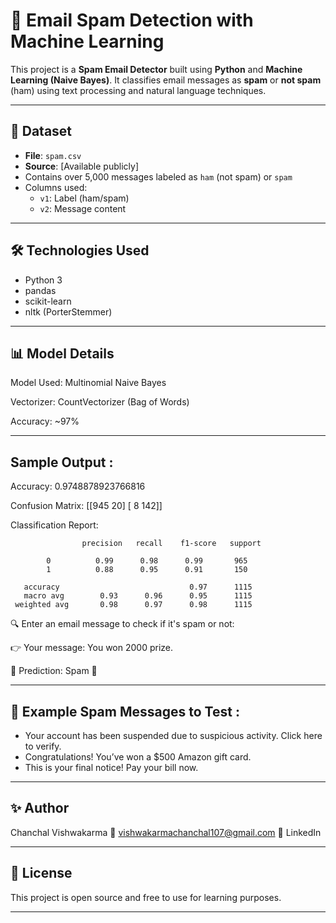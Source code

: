 # 📧 Email Spam Detection with Machine Learning

This project is a **Spam Email Detector** built using **Python** and **Machine Learning (Naive Bayes)**. It classifies email messages as **spam** or **not spam** (ham) using text processing and natural language techniques.

---

## 📂 Dataset
- **File**: `spam.csv`
- **Source**: [Available publicly]
- Contains over 5,000 messages labeled as `ham` (not spam) or `spam`
- Columns used:
  - `v1`: Label (ham/spam)
  - `v2`: Message content

---

## 🛠️ Technologies Used
- Python 3
- pandas
- scikit-learn
- nltk (PorterStemmer)

---

## 📊 Model Details
 Model Used: Multinomial Naive Bayes

 Vectorizer: CountVectorizer (Bag of Words)

 Accuracy: ~97%

---

## Sample Output :
Accuracy: 0.9748878923766816

Confusion Matrix:
 [[945  20]
 [  8 142]]

Classification Report:

                    precision   recall    f1-score   support

            0          0.99      0.98      0.99       965
            1          0.88      0.95      0.91       150

       accuracy                             0.97      1115
       macro avg        0.93      0.96      0.95      1115
     weighted avg       0.98      0.97      0.98      1115

🔍 Enter an email message to check if it's spam or not:

👉 Your message: You won 2000 prize.

📢 Prediction: Spam 🚫

---

## 💬 Example Spam Messages to Test :
- Your account has been suspended due to suspicious activity. Click here to verify.
- Congratulations! You’ve won a $500 Amazon gift card.
- This is your final notice! Pay your bill now.

---

## ✨ Author
 Chanchal Vishwakarma
📧 vishwakarmachanchal107@gmail.com
🔗 LinkedIn

---

## 📜 License
This project is open source and free to use for learning purposes.

---